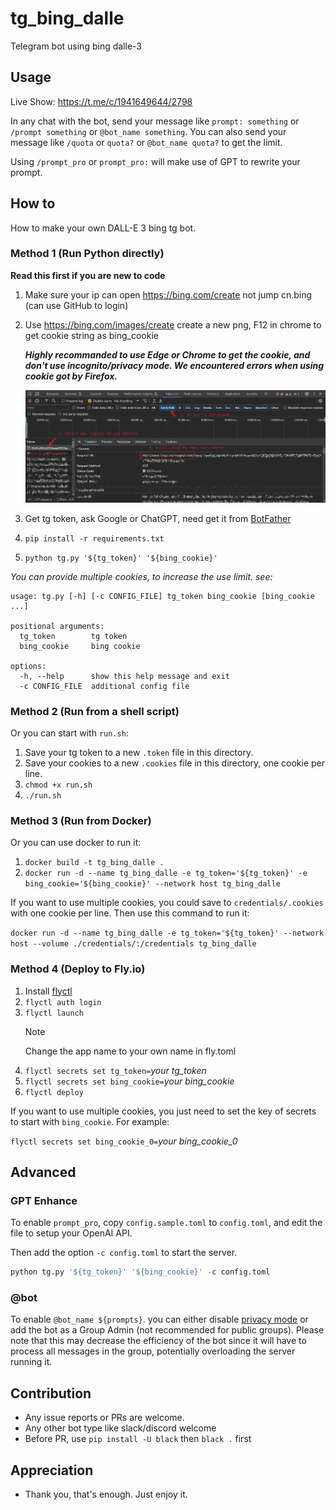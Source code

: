 # tg_bing_dalle

Telegram bot using bing dalle-3

## Usage

Live Show: https://t.me/c/1941649644/2798

In any chat with the bot, send your message like `prompt: something` or `/prompt something` or `@bot_name something`.
You can also send your message like `/quota` or `quota?` or `@bot_name quota?` to get the limit.

Using `/prompt_pro` or `prompt_pro:` will make use of GPT to rewrite your prompt.

## How to

How to make your own DALL-E 3 bing tg bot.

### Method 1 (Run Python directly)

**Read this first if you are new to code**

1. Make sure your ip can open https://bing.com/create not jump cn.bing (can use GitHub to login)
2. Use https://bing.com/images/create create a new png, F12 in chrome to get cookie string as bing_cookie

   **_Highly recommanded to use Edge or Chrome to get the cookie, and don't use incognito/privacy mode. We encountered errors when using cookie got by Firefox._**

   ![get cookies](./how_to_get_the_cookies.png)

3. Get tg token, ask Google or ChatGPT, need get it from [BotFather](https://t.me/BotFather)
4. `pip install -r requirements.txt`
5. `python tg.py '${tg_token}' '${bing_cookie}'`

_You can provide multiple cookies, to increase the use limit. see:_

```
usage: tg.py [-h] [-c CONFIG_FILE] tg_token bing_cookie [bing_cookie ...]

positional arguments:
  tg_token        tg token
  bing_cookie     bing cookie

options:
  -h, --help      show this help message and exit
  -c CONFIG_FILE  additional config file
```

### Method 2 (Run from a shell script)

Or you can start with `run.sh`:

1. Save your tg token to a new `.token` file in this directory.
2. Save your cookies to a new `.cookies` file in this directory, one cookie per line.
3. `chmod +x run.sh`
4. `./run.sh`

### Method 3 (Run from Docker)

Or you can use docker to run it:

1. `docker build -t tg_bing_dalle .`
2. `docker run -d --name tg_bing_dalle -e tg_token='${tg_token}' -e bing_cookie='${bing_cookie}' --network host tg_bing_dalle`

If you want to use multiple cookies, you could save to `credentials/.cookies` with one cookie per line. Then use this command to run it:

`docker run -d --name tg_bing_dalle -e tg_token='${tg_token}' --network host --volume ./credentials/:/credentials tg_bing_dalle`

### Method 4 (Deploy to Fly.io)

1. Install [flyctl](https://fly.io/docs/getting-started/installing-flyctl/)
2. `flyctl auth login`
3. `flyctl launch`
   > [!NOTE]
   > Change the app name to your own name in fly.toml
4. `flyctl secrets set tg_token=`_your tg_token_
5. `flyctl secrets set bing_cookie=`_your bing_cookie_
6. `flyctl deploy`

If you want to use multiple cookies, you just need to set the key of secrets to start with `bing_cookie`. For example:

`flyctl secrets set bing_cookie_0=`_your bing_cookie_0_  

## Advanced

### GPT Enhance

To enable `prompt_pro`, copy `config.sample.toml` to `config.toml`, and edit the file to setup your OpenAI API.

Then add the option `-c config.toml` to start the server.
```python
python tg.py '${tg_token}' '${bing_cookie}' -c config.toml
```

### @bot

To enable `@bot_name ${prompts}`. you can either disable [privacy mode](https://core.telegram.org/bots/features#privacy-mode) or add the bot as a Group Admin (not recommended for public groups). 
Please note that this may decrease the efficiency of the bot since it will have to process all messages in the group, potentially overloading the server running it.

## Contribution

- Any issue reports or PRs are welcome.
- Any other bot type like slack/discord welcome
- Before PR, use `pip install -U black` then `black .` first

## Appreciation

- Thank you, that's enough. Just enjoy it.
